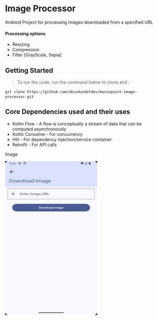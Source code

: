 # Image Processor

Android Project for processing Images downloaded from a specified URL

#### Processing options
- Resizing
- Compression
- Filter [GrayScale, Sepia]


## Getting Started

> To run the code, run the command below to clone and :

```
git clone https://github.com/abiodundotdev/moniepoint-image-processor.git
```



## Core Dependencies used and their uses
- Kotlin Flow - A flow is conceptually a stream of data that can be computed asynchronously
- Kotlin Coroutine - For concurrency
- Hilt -  For dependency injection/service container
- Retrofit - For API calls

Image 

<img src="https://raw.githubusercontent.com/abiodundotdev/moniepoint-image-processor/master/screenshot.png?raw=true"  width= "300px" height ="500px" />


